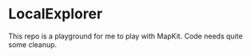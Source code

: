 LocalExplorer
=============

This repo is a playground for me to play with MapKit. Code needs quite some cleanup. 
